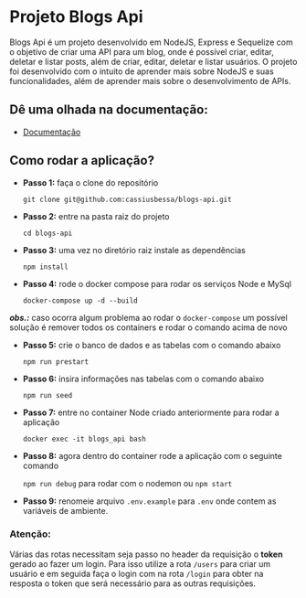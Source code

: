 # Projeto Blogs Api

Blogs Api é um projeto desenvolvido em NodeJS, Express e Sequelize com o objetivo de criar uma API para um blog, onde é possível criar, editar, deletar e listar posts, além de criar, editar, deletar e listar usuários. O projeto foi desenvolvido com o intuito de aprender mais sobre NodeJS e suas funcionalidades, além de aprender mais sobre o desenvolvimento de APIs.

## Dê uma olhada na documentação:
- [Documentação](https://documenter.getpostman.com/view/23488574/2s83zjqhkR)

## Como rodar a aplicação?

- **Passo 1:** faça o clone do repositório

  `git clone git@github.com:cassiusbessa/blogs-api.git`

- **Passo 2:** entre na pasta raiz do projeto

  `cd blogs-api`
  
- **Passo 3:** uma vez no diretório raiz instale as dependências
 
  `npm install`

- **Passo 4:** rode o docker compose para rodar os serviços Node e MySql

  `docker-compose up -d --build`

***obs.:*** caso ocorra algum problema ao rodar o `docker-compose` um possível solução é remover todos os containers e rodar o comando acima de novo

- **Passo 5:** crie o banco de dados e as tabelas com o comando abaixo

  `npm run prestart`

- **Passo 6:** insira informações nas tabelas com o comando abaixo

  `npm run seed`

- **Passo 7:** entre no container Node criado anteriormente para rodar a aplicação

  `docker exec -it blogs_api bash`

- **Passo 8:** agora dentro do container rode a aplicação com o seguinte comando

  `npm run debug` para rodar com o nodemon ou `npm start`
  
- **Passo 9:** renomeie arquivo `.env.example` para `.env` onde contem as variáveis de ambiente.

### Atenção: 
Várias das rotas necessitam seja passo no header da requisição o **token** gerado ao fazer um login. Para isso utilize a rota `/users` para criar um usuário e em seguida faça o login com na rota `/login` para obter na resposta o token que será necessário para as outras requisições.
